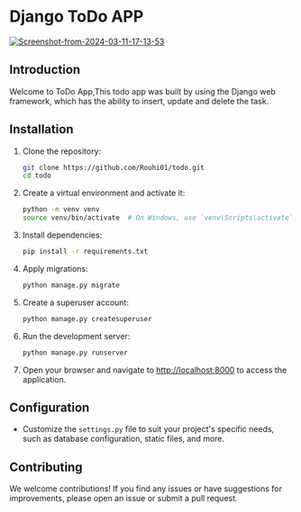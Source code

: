 # Django ToDo APP

<a href="https://ibb.co/MB4p9RP"><img src="https://i.ibb.co/GHLkFVC/Screenshot-from-2024-03-11-17-13-53.png" alt="Screenshot-from-2024-03-11-17-13-53" border="0"></a>

## Introduction

Welcome to ToDo App,This todo app was built by using the Django web framework, which has the ability to insert, update and delete the task.


## Installation

1. Clone the repository:

   ```bash
   git clone https://github.com/Rouhi01/todo.git
   cd todo
   ```

2. Create a virtual environment and activate it:

   ```bash
   python -m venv venv
   source venv/bin/activate  # On Windows, use `venv\Scripts\activate`
   ```

3. Install dependencies:

   ```bash
   pip install -r requirements.txt
   ```

4. Apply migrations:

   ```bash
   python manage.py migrate
   ```

5. Create a superuser account:

   ```bash
   python manage.py createsuperuser
   ```

6. Run the development server:

   ```bash
   python manage.py runserver
   ```

7. Open your browser and navigate to [http://localhost:8000](http://localhost:8000) to access the application.

## Configuration

- Customize the `settings.py` file to suit your project's specific needs, such as database configuration, static files, and more.

## Contributing

We welcome contributions! If you find any issues or have suggestions for improvements, please open an issue or submit a pull request.
